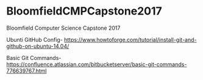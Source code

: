 # BloomfieldCMPCapstone2017
Bloomfield Computer Science Capstone 2017

Ubunti GitHub Config-
https://www.howtoforge.com/tutorial/install-git-and-github-on-ubuntu-14.04/

Basic Git Commands-
https://confluence.atlassian.com/bitbucketserver/basic-git-commands-776639767.html
